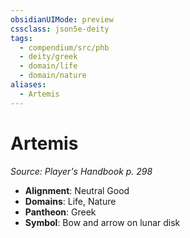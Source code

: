 ```yaml
---
obsidianUIMode: preview
cssclass: json5e-deity
tags:
  - compendium/src/phb
  - deity/greek
  - domain/life
  - domain/nature
aliases:
  - Artemis
---
```

# Artemis
*Source: Player's Handbook p. 298* 

- **Alignment**: Neutral Good
- **Domains**: Life, Nature
- **Pantheon**: Greek
- **Symbol**: Bow and arrow on lunar disk